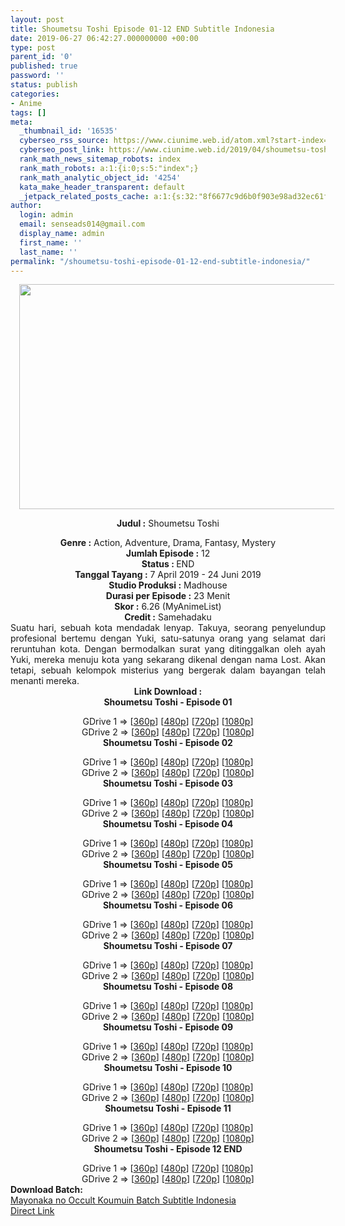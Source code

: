 ```yaml
---
layout: post
title: Shoumetsu Toshi Episode 01-12 END Subtitle Indonesia
date: 2019-06-27 06:42:27.000000000 +00:00
type: post
parent_id: '0'
published: true
password: ''
status: publish
categories:
- Anime
tags: []
meta:
  _thumbnail_id: '16535'
  cyberseo_rss_source: https://www.ciunime.web.id/atom.xml?start-index=3751&max-results=150
  cyberseo_post_link: https://www.ciunime.web.id/2019/04/shoumetsu-toshi-subtitle-indonesia.html
  rank_math_news_sitemap_robots: index
  rank_math_robots: a:1:{i:0;s:5:"index";}
  rank_math_analytic_object_id: '4254'
  kata_make_header_transparent: default
  _jetpack_related_posts_cache: a:1:{s:32:"8f6677c9d6b0f903e98ad32ec61f8deb";a:2:{s:7:"expires";i:1642993183;s:7:"payload";a:0:{}}}
author:
  login: admin
  email: senseads014@gmail.com
  display_name: admin
  first_name: ''
  last_name: ''
permalink: "/shoumetsu-toshi-episode-01-12-end-subtitle-indonesia/"
---
```

<div style="text-align: center;">
<div style="text-align: left;">
<div class="separator" style="clear: both; text-align: center;"><a href="https://1.bp.blogspot.com/-7ZVLIvHDdC4/XKrJ7KlxAmI/AAAAAAAANhs/CnUvD7jfKn8sxWNry2l624w3K82eH3-hgCLcBGAs/s1600/Shoumetsu%2BToshi.jpg" imageanchor="1" style="margin-left: 1em; margin-right: 1em;"><img border="0" data-original-height="720" data-original-width="1280" height="360" src="{{ site.baseurl }}/assets/2019/06/Shoumetsu%2BToshi.jpg" width="640" /></a></div>
<p></div>
<p><b>Judul</b><b><b> </b>:</b> Shoumetsu Toshi</div>
<div style="text-align: center;"><b><b>Genre :</b></b> Action, Adventure, Drama, Fantasy, Mystery</div>
<div style="text-align: center;"><b>Jumlah Episode :</b> 12<br /><b>Status : </b>END<br /><b>Tanggal Tayang :</b> 7 April 2019 - 24 Juni 2019<br /><b>Studio Produksi :</b> Madhouse<br /><b>Durasi per Episode :</b> 23 Menit</div>
<div style="text-align: center;"><b>Skor :</b> 6.26 (MyAnimeList)<br /><b>Credit :</b> Samehadaku</div>
<div style="text-align: center;"></div>
<div style="text-align: justify;">Suatu hari, sebuah kota mendadak lenyap. Takuya, seorang penyelundup profesional bertemu dengan Yuki, satu-satunya orang yang selamat dari reruntuhan kota. Dengan bermodalkan surat yang ditinggalkan oleh ayah Yuki, mereka menuju kota yang sekarang dikenal dengan nama Lost. Akan tetapi, sebuah kelompok misterius yang bergerak dalam bayangan telah menanti mereka.</div>
<div style="text-align: justify;"></div>
<div style="text-align: justify;"></div>
<div style="text-align: center;"><b>Link Download :</b></div>
<div style="text-align: center;"><b>Shoumetsu Toshi - Episode 01</b></p>
<div style="text-align: center;">GDrive 1 =&gt; [<a href="https://drive.google.com/file/d/1cOgVEtyCiE_UovWdEwI10FRsQ9IhdiVz/view" target="_blank" rel="noopener">360p</a>] [<a href="https://drive.google.com/file/d/1P0-uflldARc0njHqrxg1OR6kg8RDV1wU/view" target="_blank" rel="noopener">480p</a>] [<a href="https://drive.google.com/file/d/1mLMYX1YmXcTlYXT_VUvcRDyNWL3ZlOkH/view" target="_blank" rel="noopener">720p</a>] [<a href="https://drive.google.com/file/d/1lXOwl5RMZUsMdlQyicBVu8XJQryLcaCx/view" target="_blank" rel="noopener">1080p</a>]<br />GDrive 2 =&gt; [<a href="https://drive.google.com/file/d/1LWPSpJLLp9UzhJT6YtDU8-bdGxxI8u8m/view" target="_blank" rel="noopener">360p</a>] [<a href="https://drive.google.com/file/d/1wOUy8KfORNKyc_b41h63jpo1N32erWqL/view" target="_blank" rel="noopener">480p</a>] [<a href="https://drive.google.com/file/d/1-QHk3IUzIOo0x3I2GdHjVZyHAcBH8680/view" target="_blank" rel="noopener">720p</a>] [<a href="https://drive.google.com/file/d/1XWurpWpsq_duYfjjZpnV8A0DrzvhEco1/view" target="_blank" rel="noopener">1080p</a>]
<div style="text-align: center;"><b>Shoumetsu Toshi - Episode 02</b></p>
<div style="text-align: center;">GDrive 1 =&gt; [<a href="https://drive.google.com/file/d/1P7wsnai1Q4nqHt1Y_gcGLOOJ3LDVUKeE/view" target="_blank" rel="noopener">360p</a>] [<a href="https://drive.google.com/file/d/1w810umSuptFiGXE-s3afBBrOVZpN7-tN/view" target="_blank" rel="noopener">480p</a>] [<a href="https://drive.google.com/file/d/16vqcwSOu3eUscbjkzzzrauRFaHFMP_Z_/view" target="_blank" rel="noopener">720p</a>] [<a href="https://drive.google.com/file/d/10I8VR8PcWjaGVrC4L_cMN4WeWxuSk9yx/view" target="_blank" rel="noopener">1080p</a>]<br />GDrive 2 =&gt; [<a href="https://drive.google.com/file/d/16BH-Map5DkI_BG39i2Mh48FrJdL9dKYD/view" target="_blank" rel="noopener">360p</a>] [<a href="https://drive.google.com/file/d/1vWsIxD5Mng613iX0M8pvLoCNuNUZzlHA/view" target="_blank" rel="noopener">480p</a>] [<a href="https://drive.google.com/file/d/1ApzRe1z2xMvNOljeTusYF7oZECXSZIGd/view" target="_blank" rel="noopener">720p</a>] [<a href="https://drive.google.com/file/d/1BweV4ei0iSNDybu1kDW73kq-KF-Yq76j/view" target="_blank" rel="noopener">1080p</a>]
<div style="text-align: center;"><b>Shoumetsu Toshi - Episode 03</b></p>
<div style="text-align: center;">GDrive 1 =&gt; [<a href="https://drive.google.com/file/d/1yb5umCHhTElWV6Ejr9OiDhcvDdeYKmwV/view" target="_blank" rel="noopener">360p</a>] [<a href="https://drive.google.com/file/d/1IaC06JknW5iYLQN9UB_apwKAjs2WubGC/view" target="_blank" rel="noopener">480p</a>] [<a href="https://drive.google.com/file/d/1ZWc6sKeZDfbegGd5cwhvKagOmusLO7yD/view" target="_blank" rel="noopener">720p</a>] [<a href="https://drive.google.com/file/d/1zHrwGJThtpSd34MqgfCOj6ABQOrwwh_P/view" target="_blank" rel="noopener">1080p</a>]<br />GDrive 2 =&gt; [<a href="https://drive.google.com/file/d/13LisozItTexJ09UNsuHkQiHeoSwVpJhF/view" target="_blank" rel="noopener">360p</a>] [<a href="https://drive.google.com/file/d/1qaIeYOSdkiYTmBSePbl4IxA9EIOOcWJ-/view" target="_blank" rel="noopener">480p</a>] [<a href="https://drive.google.com/file/d/12MovfAAxNVusYQoR7acyDWi7C61JnsxV/view" target="_blank" rel="noopener">720p</a>] [<a href="https://drive.google.com/file/d/1NPaXrsHgT5ivqs_mvabXgjkWB9Zea41O/view" target="_blank" rel="noopener">1080p</a>]
<div style="text-align: center;"><b>Shoumetsu Toshi - Episode 04</b></p>
<div style="text-align: center;">GDrive 1 =&gt; [<a href="https://drive.google.com/file/d/1Kv2VxRsqzhanhei_vf0gj4f6AhZIpDMq/view" target="_blank" rel="noopener">360p</a>] [<a href="https://drive.google.com/file/d/1FG7p8wCfW72zk8bBSiT9eXDMKb9kqWqT/view" target="_blank" rel="noopener">480p</a>] [<a href="https://drive.google.com/file/d/1-xT1Ebi6ZmBB-pDN5UvgWzTZ59osxfNf/view" target="_blank" rel="noopener">720p</a>] [<a href="https://drive.google.com/file/d/19PMm3ZKYPYv5v7YimGdVqUR43AHR0Pzd/view" target="_blank" rel="noopener">1080p</a>]<br />GDrive 2 =&gt; [<a href="https://drive.google.com/file/d/1mV_YXCLWlBaiie4Qog5UEwXOpSRVKI4u/view" target="_blank" rel="noopener">360p</a>] [<a href="https://drive.google.com/file/d/1B1Oxw_WR-SYajDQvt_8jZ1Hqn20iVZRP/view" target="_blank" rel="noopener">480p</a>] [<a href="https://drive.google.com/file/d/1j3uuRWfWlyZuQJi5bYJhgJ11z3tNZdtm/view" target="_blank" rel="noopener">720p</a>] [<a href="https://drive.google.com/file/d/1bsfpVpwQsO8LHywi_giCtRkgbooqWBr_/view" target="_blank" rel="noopener">1080p</a>]
<div style="text-align: center;"><b>Shoumetsu Toshi - Episode 05</b></p>
<div style="text-align: center;">GDrive 1 =&gt; [<a href="https://drive.google.com/file/d/1AahP8Dd2U0AYu45vBO5tlUFCF6Hr_mNB/view" target="_blank" rel="noopener">360p</a>] [<a href="https://drive.google.com/file/d/1ScI3YpIPWPtkuwL_vDqa0ezmN1Ok50-e/view" target="_blank" rel="noopener">480p</a>] [<a href="https://drive.google.com/file/d/141FvJoSNWAngV61YyduVWdlIQTR2Lc0P/view" target="_blank" rel="noopener">720p</a>] [<a href="https://drive.google.com/file/d/1vs4r1-F4eVPbM7zEE_FFFjhi0XVj_1zq/view" target="_blank" rel="noopener">1080p</a>]<br />GDrive 2 =&gt; [<a href="https://drive.google.com/file/d/1JgnEv96NSB1M62itX2kArrGzkOU1X8Wa/view" target="_blank" rel="noopener">360p</a>] [<a href="https://drive.google.com/file/d/1VmgRjZnzrTq83S7SzoTZ3ZgbAIdm2Av-/view" target="_blank" rel="noopener">480p</a>] [<a href="https://drive.google.com/file/d/1tBrXVjsKBdDtNilUq7He_pk1lMjG94Zo/view" target="_blank" rel="noopener">720p</a>] [<a href="https://drive.google.com/file/d/1CIH7SxUJEwt7z9S4t3ZphreJ3L1Qg425/view" target="_blank" rel="noopener">1080p</a>]
<div style="text-align: center;"><b>Shoumetsu Toshi - Episode 06</b></p>
<div style="text-align: center;">GDrive 1 =&gt; [<a href="https://drive.google.com/file/d/1ZJ46ZD9WH5Vnx5CNNQo-vCGvvAeqdugh/view" target="_blank" rel="noopener">360p</a>] [<a href="https://drive.google.com/file/d/1CN2Yaz0liynUQ35-ebEIZjs6BIsxPMKx/view" target="_blank" rel="noopener">480p</a>] [<a href="https://drive.google.com/file/d/1_Cc1wGNPj0UGYuq-3jRmyXxNe0dKfHkq/view" target="_blank" rel="noopener">720p</a>] [<a href="https://drive.google.com/file/d/19Cg17XmzDHgSHi0tiC2ejDbAN23UAA2M/view" target="_blank" rel="noopener">1080p</a>]<br />GDrive 2 =&gt; [<a href="https://drive.google.com/file/d/1XoiPUTiJaMsW-IU4aFeaGVx557J-4G1q/view" target="_blank" rel="noopener">360p</a>] [<a href="https://drive.google.com/file/d/1WjaWpgcqfyXwyeE8i03300ydKmWAiPso/view" target="_blank" rel="noopener">480p</a>] [<a href="https://drive.google.com/file/d/1Sw-XBqzjPl5IRW1E3eufsyh0Brc09Z9p/view" target="_blank" rel="noopener">720p</a>] [<a href="https://drive.google.com/file/d/1Pa72tjLcQp3lSXvEguD6zp6QcsZgUqtS/view" target="_blank" rel="noopener">1080p</a>]
<div style="text-align: center;"><b>Shoumetsu Toshi - Episode 07</b></p>
<div style="text-align: center;">GDrive 1 =&gt; [<a href="https://drive.google.com/file/d/1Zq9A2nz7Ele7oJWa1MDGOd8nPIKnBDCm/view" target="_blank" rel="noopener">360p</a>] [<a href="https://drive.google.com/file/d/1B69xWZSZlhvY0jA8Y747TUvqRhXC9nH8/view" target="_blank" rel="noopener">480p</a>] [<a href="https://drive.google.com/file/d/1MjhsnNK-a3uwmHTM9O0lqLRS1JzeCWNV/view" target="_blank" rel="noopener">720p</a>] [<a href="https://drive.google.com/file/d/1yPQ-xBDTLaf5NjgJMzU9R93voLKG_J1H/view" target="_blank" rel="noopener">1080p</a>]<br />GDrive 2 =&gt; [<a href="https://drive.google.com/file/d/1fgKBJsct2liM1r68X251CXgJxSJ_z0NN/view" target="_blank" rel="noopener">360p</a>] [<a href="https://drive.google.com/file/d/1mCaEBHRp_XBA9f7pscad7h4YOajW1uko/view" target="_blank" rel="noopener">480p</a>] [<a href="https://drive.google.com/file/d/1bIBusrTCSz8XtLJyPqzOOEQdtG9AvD5V/view" target="_blank" rel="noopener">720p</a>] [<a href="https://drive.google.com/file/d/1i7sJs4cToac9PnWx6DMQNsWk0Xu5YHdq/view" target="_blank" rel="noopener">1080p</a>]
<div style="text-align: center;"><b>Shoumetsu Toshi - Episode 08</b></p>
<div style="text-align: center;">GDrive 1 =&gt; [<a href="https://drive.google.com/file/d/1noMDdwcokzbPcGXm7rntYwfLcCXxmti2/view" target="_blank" rel="noopener">360p</a>] [<a href="https://drive.google.com/file/d/1NdNcgkeVuMHZz8vrYMIZ0c8aGzKnsa3k/view" target="_blank" rel="noopener">480p</a>] [<a href="https://drive.google.com/file/d/1k7aZ5rCYsNcs_wDDVQK2PJFBE9tzZ_gg/view" target="_blank" rel="noopener">720p</a>] [<a href="https://drive.google.com/file/d/1WpgqOEPHeu4Yez32befU6NlNOc_uNTf8/view" target="_blank" rel="noopener">1080p</a>]<br />GDrive 2 =&gt; [<a href="https://drive.google.com/file/d/1tt18mJxsUAONv8C8d5-U4ia7_xUkqlOx/view" target="_blank" rel="noopener">360p</a>] [<a href="https://drive.google.com/file/d/1NDSYzhfNjqnyCmC3GFKq9QODOU_i3Gda/view" target="_blank" rel="noopener">480p</a>] [<a href="https://drive.google.com/file/d/1FVnezUbwvcxeSHibLsMDGicJ_F0s5oGP/view" target="_blank" rel="noopener">720p</a>] [<a href="https://drive.google.com/file/d/1GY2ULm8uLlOncOueG74OO3Td3_XnO0o8/view" target="_blank" rel="noopener">1080p</a>]
<div style="text-align: center;"><b>Shoumetsu Toshi - Episode 09</b></p>
<div style="text-align: center;">GDrive 1 =&gt; [<a href="https://drive.google.com/file/d/1G-HxnqCVtL2-32RTfQxuIr3nV30gL6WY/view" target="_blank" rel="noopener">360p</a>] [<a href="https://drive.google.com/file/d/1wr_7-jDP1RvtNU3dcV0h6_Uk9FhB9vMh/view" target="_blank" rel="noopener">480p</a>] [<a href="https://drive.google.com/file/d/13AlbEtYRzM_dzBe1KoH163b7GI5Su3GA/view" target="_blank" rel="noopener">720p</a>] [<a href="https://drive.google.com/file/d/1pVJTQoXIE-gXHBbEeYeN92o1924xLFYO/view" target="_blank" rel="noopener">1080p</a>]<br />GDrive 2 =&gt; [<a href="https://drive.google.com/file/d/1dBAtAUSbDicc3WwpiYg-87dCEh47nEJJ/view" target="_blank" rel="noopener">360p</a>] [<a href="https://drive.google.com/file/d/1Va8OHfOBU2AN5AigXm7VgCOOV5cgJAiK/view" target="_blank" rel="noopener">480p</a>] [<a href="https://drive.google.com/file/d/19_KlzdF0gEMwxr-AhjlJ5aMmdT3TeQeB/view" target="_blank" rel="noopener">720p</a>] [<a href="https://drive.google.com/file/d/1CpUdMHILRATIetywY14nf5HOSG-4yo-j/view" target="_blank" rel="noopener">1080p</a>]
<div style="text-align: center;"><b>Shoumetsu Toshi - Episode 10</b></p>
<div style="text-align: center;">GDrive 1 =&gt; [<a href="https://drive.google.com/file/d/1Inu3S1humx2fM0X-CYrqulWGuysYN3PH/view" target="_blank" rel="noopener">360p</a>] [<a href="https://drive.google.com/file/d/11bSCh76pPGag8yMJ8TWnJZ1EPLq_spiu/view" target="_blank" rel="noopener">480p</a>] [<a href="https://drive.google.com/file/d/1Y1rqZ6USkbBSZcn4oijGnnm4GTkMATV8/view" target="_blank" rel="noopener">720p</a>] [<a href="https://drive.google.com/file/d/1E5YTM111RYEfiiK9mdqMo-1jVzGFRL3S/view" target="_blank" rel="noopener">1080p</a>]<br />GDrive 2 =&gt; [<a href="https://drive.google.com/file/d/1yJXQ2JULcxoJ0XqDS06NR-DlHJsN20XG/view" target="_blank" rel="noopener">360p</a>] [<a href="https://drive.google.com/file/d/1cTr33N9XoYWLFXE_N0uL7h_3Sp8lLdrD/view" target="_blank" rel="noopener">480p</a>] [<a href="https://drive.google.com/file/d/1Ozjx0Gj1V_N7CNzAGAD10ur6W0jOxLas/view" target="_blank" rel="noopener">720p</a>] [<a href="https://drive.google.com/file/d/1W2dn2fgMYl8LEt3rW2zds_BZ8FpD1t8U/view" target="_blank" rel="noopener">1080p</a>]
<div style="text-align: center;"><b>Shoumetsu Toshi - Episode 11</b></p>
<div style="text-align: center;">GDrive 1 =&gt; [<a href="https://drive.google.com/file/d/11vLXyYuQWzEu0ubVk7M803H4YcD-UOCa/view" target="_blank" rel="noopener">360p</a>] [<a href="https://drive.google.com/file/d/15Pi30pu0JdcL26KPSHxA0_N6VpgXsOEI/view" target="_blank" rel="noopener">480p</a>] [<a href="https://drive.google.com/file/d/1poADTbuk6Iehu6DisE1W-tFPfB4-tDcu/view" target="_blank" rel="noopener">720p</a>] [<a href="https://drive.google.com/file/d/18m6msXG3CxouAsxMd5o3BljApq1tOCNm/view" target="_blank" rel="noopener">1080p</a>]<br />GDrive 2 =&gt; [<a href="https://drive.google.com/file/d/1iVqU_xZktJrWtk0pSXR3tSPizlgl8Yrv/view" target="_blank" rel="noopener">360p</a>] [<a href="https://drive.google.com/file/d/173Cwd-cKmxhwdkKlV54RucwEp-JTrSDd/view" target="_blank" rel="noopener">480p</a>] [<a href="https://drive.google.com/file/d/1vMqKcUCRutv7FVU2x1sXIxY811SF9-GK/view" target="_blank" rel="noopener">720p</a>] [<a href="https://drive.google.com/file/d/1gSUXOq3MCmBHnzoIRk1vco0hfTnYf6zJ/view" target="_blank" rel="noopener">1080p</a>]
<div style="text-align: center;"><b>Shoumetsu Toshi - Episode 12 END</b></p>
<div style="text-align: center;">GDrive 1 =&gt; [<a href="https://drive.google.com/file/d/1BTfL8beidm0SG9wot0Ec1t7y-kIKRBiY/view" target="_blank" rel="noopener">360p</a>] [<a href="https://drive.google.com/file/d/1HBNsd9rR16Y3RX83JHmmqm5wQ2VR90gB/view" target="_blank" rel="noopener">480p</a>] [<a href="https://drive.google.com/file/d/1S9s2rzKsK3OAIfqODjYE1GfwZw36Xiyl/view" target="_blank" rel="noopener">720p</a>] [<a href="https://drive.google.com/file/d/10nys2oLFYZc8dboDsnG6HLYR95iGq-Qn/view" target="_blank" rel="noopener">1080p</a>]<br />GDrive 2 =&gt; [<a href="https://drive.google.com/file/d/1eJOv5GRaHcBYZ_Q7iN9AZ52eSQsKVHL5/view" target="_blank" rel="noopener">360p</a>] [<a href="https://drive.google.com/file/d/1E_TkMeE7urVnlKc-5vOCRbxf24emmZUy/view" target="_blank" rel="noopener">480p</a>] [<a href="https://drive.google.com/file/d/1u80FthI1Op6NsyaeaIQt0C7t55DAGRa-/view" target="_blank" rel="noopener">720p</a>] [<a href="https://drive.google.com/file/d/1Eup6Qb30utzI5U9NAUpdFF6AmXqUFDlS/view" target="_blank" rel="noopener">1080p</a>]
<div style="text-align: center;"></div>
<div style="text-align: justify;"><b><b>Download Batch</b>:</b></div>
<div style="text-align: justify;"></div>
<div style="text-align: justify;"><a href="https://www.ciunime.com/2019/06/shoumetsu-toshi-episode-01-12-end-batch.html" target="_blank" rel="noopener">Mayonaka no Occult Koumuin Batch Subtitle Indonesia</a></div>
<div style="text-align: justify;"></div>
</div>
</div>
</div>
</div>
</div>
</div>
</div>
</div>
</div>
</div>
</div>
</div>
</div>
</div>
</div>
</div>
</div>
</div>
</div>
</div>
</div>
</div>
</div>
</div>
<link rel="stylesheet" href="https://cdnjs.cloudflare.com/ajax/libs/font-awesome/4.7.0/css/font-awesome.min.css" />
<div class="divbtn"> <a href="https://handymansurrender.com/fihup8buzv?key=94550f7ce39444073321dde3b8782f97" class="btn"><i class="fa fa-download"></i> Direct Link</a> </div>
